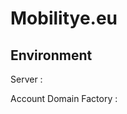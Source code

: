 <!-- TITLE: Mobilitye.eu -->
<!-- SUBTITLE: A quick summary of Mobilitye.eu -->

# Mobilitye.eu

## Environment

Server : 


Account Domain Factory : 